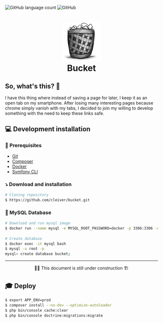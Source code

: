 ![GitHub language count](https://img.shields.io/github/languages/count/cleiver/bucket?style=plastic)
![GitHub](https://img.shields.io/github/license/cleiver/bucket?style=plastic)

<h1 align="center"><img src="bucket.png" alt="Bucket logo" /><br>Bucket</h1>


## So, what's this? 🤔
I have this thing where instead of saving a page for later, I keep it as an open tab on my smartphone. After losing many interesting pages because chrome simply vanish with my tabs, I decided to join my willing to develop something with the need to keep these links safe.

## 💻 Development installation

### 📃 Prerequisites
- [Git](https://git-scm.com)
- [Composer](https://getcomposer.org)
- [Docker](https://www.docker.com)
- [Symfony CLI](https://symfony.com/download)

### ⤵ Download and installation

```bash
# Cloning repository
$ https://github.com/cleiver/bucket.git
```

### 🐳 MySQL Database

```bash
# Download and run mysql image
$ docker run --name mysql -e MYSQL_ROOT_PASSWORD=docker -p 3306:3306 -d mysql:5.7

# Create database
$ docker exec -it mysql bash
$ mysql -u root -p
mysql> create database bucket;
```

---

<p align="center">👷🚧 This document is still under construction 🏗</p>

## 🎓 Deploy

```bash
$ export APP_ENV=prod
$ composer install --no-dev --optimize-autoloader
$ php bin/console cache:clear
$ php bin/console doctrine:migrations:migrate
```
